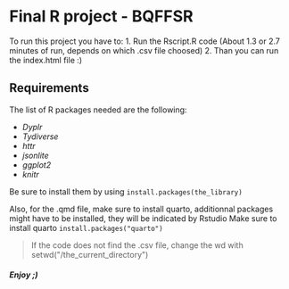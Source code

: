 # Final R project - BQFFSR
To run this project you have to:
    1. Run the Rscript.R code (About 1.3 or 2.7 minutes of run, depends on which .csv file choosed)
    2. Than you can run the index.html file :)

## Requirements
The list of R packages needed are the following:
  - *Dyplr*
  - *Tydiverse*
  - *httr*
  - *jsonlite*
  - *ggplot2*
  - *knitr*

Be sure to install them by using `install.packages(the_library)`

Also, for the .qmd file, make sure to install quarto, additionnal packages might have to be installed, they will be indicated by Rstudio
Make sure to install quarto 
`
install.packages("quarto")
`

> If the code does not find the .csv file, change the wd with setwd("/the_current_directory")

##### Enjoy ;)